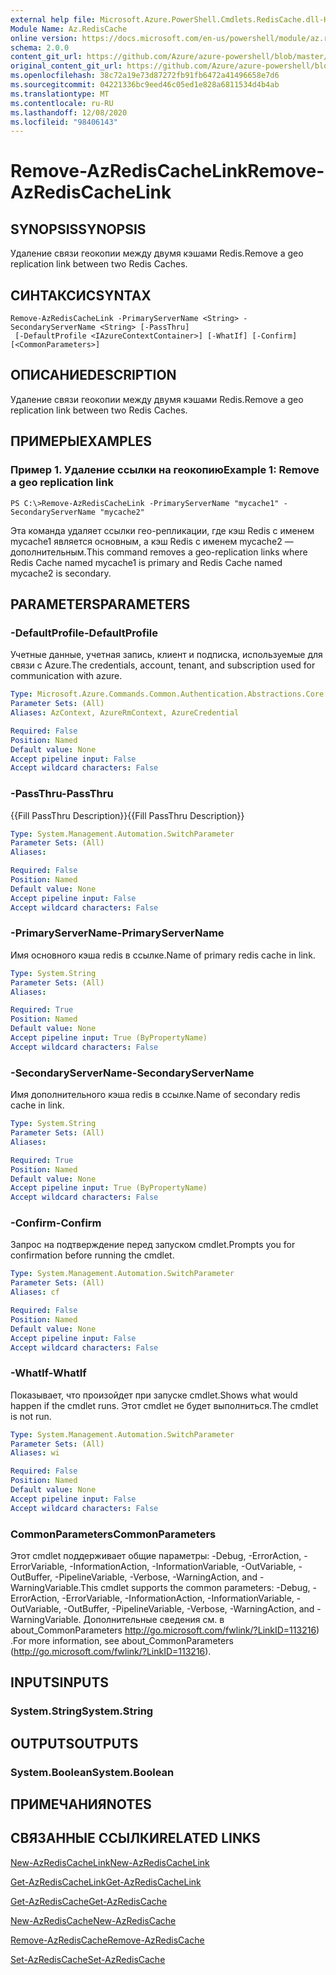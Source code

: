 ```yaml
---
external help file: Microsoft.Azure.PowerShell.Cmdlets.RedisCache.dll-Help.xml
Module Name: Az.RedisCache
online version: https://docs.microsoft.com/en-us/powershell/module/az.rediscache/remove-azrediscachelink
schema: 2.0.0
content_git_url: https://github.com/Azure/azure-powershell/blob/master/src/RedisCache/RedisCache/help/Remove-AzRedisCacheLink.md
original_content_git_url: https://github.com/Azure/azure-powershell/blob/master/src/RedisCache/RedisCache/help/Remove-AzRedisCacheLink.md
ms.openlocfilehash: 38c72a19e73d87272fb91fb6472a41496658e7d6
ms.sourcegitcommit: 04221336bc9eed46c05ed1e828a6811534d4b4ab
ms.translationtype: MT
ms.contentlocale: ru-RU
ms.lasthandoff: 12/08/2020
ms.locfileid: "98406143"
---
```

# <span data-ttu-id="bc38f-101">Remove-AzRedisCacheLink</span><span class="sxs-lookup"><span data-stu-id="bc38f-101">Remove-AzRedisCacheLink</span></span>

## <span data-ttu-id="bc38f-102">SYNOPSIS</span><span class="sxs-lookup"><span data-stu-id="bc38f-102">SYNOPSIS</span></span>
<span data-ttu-id="bc38f-103">Удаление связи геокопии между двумя кэшами Redis.</span><span class="sxs-lookup"><span data-stu-id="bc38f-103">Remove a geo replication link between two Redis Caches.</span></span>

## <span data-ttu-id="bc38f-104">СИНТАКСИС</span><span class="sxs-lookup"><span data-stu-id="bc38f-104">SYNTAX</span></span>

```
Remove-AzRedisCacheLink -PrimaryServerName <String> -SecondaryServerName <String> [-PassThru]
 [-DefaultProfile <IAzureContextContainer>] [-WhatIf] [-Confirm] [<CommonParameters>]
```

## <span data-ttu-id="bc38f-105">ОПИСАНИЕ</span><span class="sxs-lookup"><span data-stu-id="bc38f-105">DESCRIPTION</span></span>
<span data-ttu-id="bc38f-106">Удаление связи геокопии между двумя кэшами Redis.</span><span class="sxs-lookup"><span data-stu-id="bc38f-106">Remove a geo replication link between two Redis Caches.</span></span>

## <span data-ttu-id="bc38f-107">ПРИМЕРЫ</span><span class="sxs-lookup"><span data-stu-id="bc38f-107">EXAMPLES</span></span>

### <span data-ttu-id="bc38f-108">Пример 1. Удаление ссылки на геокопию</span><span class="sxs-lookup"><span data-stu-id="bc38f-108">Example 1: Remove a geo replication link</span></span>
```
PS C:\>Remove-AzRedisCacheLink -PrimaryServerName "mycache1" -SecondaryServerName "mycache2"
```

<span data-ttu-id="bc38f-109">Эта команда удаляет ссылки гео-репликации, где кэш Redis с именем mycache1 является основным, а кэш Redis с именем mycache2 — дополнительным.</span><span class="sxs-lookup"><span data-stu-id="bc38f-109">This command removes a geo-replication links where Redis Cache named mycache1 is primary and Redis Cache named mycache2 is secondary.</span></span>

## <span data-ttu-id="bc38f-110">PARAMETERS</span><span class="sxs-lookup"><span data-stu-id="bc38f-110">PARAMETERS</span></span>

### <span data-ttu-id="bc38f-111">-DefaultProfile</span><span class="sxs-lookup"><span data-stu-id="bc38f-111">-DefaultProfile</span></span>
<span data-ttu-id="bc38f-112">Учетные данные, учетная запись, клиент и подписка, используемые для связи с Azure.</span><span class="sxs-lookup"><span data-stu-id="bc38f-112">The credentials, account, tenant, and subscription used for communication with azure.</span></span>

```yaml
Type: Microsoft.Azure.Commands.Common.Authentication.Abstractions.Core.IAzureContextContainer
Parameter Sets: (All)
Aliases: AzContext, AzureRmContext, AzureCredential

Required: False
Position: Named
Default value: None
Accept pipeline input: False
Accept wildcard characters: False
```

### <span data-ttu-id="bc38f-113">-PassThru</span><span class="sxs-lookup"><span data-stu-id="bc38f-113">-PassThru</span></span>
<span data-ttu-id="bc38f-114">{{Fill PassThru Description}}</span><span class="sxs-lookup"><span data-stu-id="bc38f-114">{{Fill PassThru Description}}</span></span>

```yaml
Type: System.Management.Automation.SwitchParameter
Parameter Sets: (All)
Aliases:

Required: False
Position: Named
Default value: None
Accept pipeline input: False
Accept wildcard characters: False
```

### <span data-ttu-id="bc38f-115">-PrimaryServerName</span><span class="sxs-lookup"><span data-stu-id="bc38f-115">-PrimaryServerName</span></span>
<span data-ttu-id="bc38f-116">Имя основного кэша redis в ссылке.</span><span class="sxs-lookup"><span data-stu-id="bc38f-116">Name of primary redis cache in link.</span></span>

```yaml
Type: System.String
Parameter Sets: (All)
Aliases:

Required: True
Position: Named
Default value: None
Accept pipeline input: True (ByPropertyName)
Accept wildcard characters: False
```

### <span data-ttu-id="bc38f-117">-SecondaryServerName</span><span class="sxs-lookup"><span data-stu-id="bc38f-117">-SecondaryServerName</span></span>
<span data-ttu-id="bc38f-118">Имя дополнительного кэша redis в ссылке.</span><span class="sxs-lookup"><span data-stu-id="bc38f-118">Name of secondary redis cache in link.</span></span>

```yaml
Type: System.String
Parameter Sets: (All)
Aliases:

Required: True
Position: Named
Default value: None
Accept pipeline input: True (ByPropertyName)
Accept wildcard characters: False
```

### <span data-ttu-id="bc38f-119">-Confirm</span><span class="sxs-lookup"><span data-stu-id="bc38f-119">-Confirm</span></span>
<span data-ttu-id="bc38f-120">Запрос на подтверждение перед запуском cmdlet.</span><span class="sxs-lookup"><span data-stu-id="bc38f-120">Prompts you for confirmation before running the cmdlet.</span></span>

```yaml
Type: System.Management.Automation.SwitchParameter
Parameter Sets: (All)
Aliases: cf

Required: False
Position: Named
Default value: None
Accept pipeline input: False
Accept wildcard characters: False
```

### <span data-ttu-id="bc38f-121">-WhatIf</span><span class="sxs-lookup"><span data-stu-id="bc38f-121">-WhatIf</span></span>
<span data-ttu-id="bc38f-122">Показывает, что произойдет при запуске cmdlet.</span><span class="sxs-lookup"><span data-stu-id="bc38f-122">Shows what would happen if the cmdlet runs.</span></span>
<span data-ttu-id="bc38f-123">Этот cmdlet не будет выполниться.</span><span class="sxs-lookup"><span data-stu-id="bc38f-123">The cmdlet is not run.</span></span>

```yaml
Type: System.Management.Automation.SwitchParameter
Parameter Sets: (All)
Aliases: wi

Required: False
Position: Named
Default value: None
Accept pipeline input: False
Accept wildcard characters: False
```

### <span data-ttu-id="bc38f-124">CommonParameters</span><span class="sxs-lookup"><span data-stu-id="bc38f-124">CommonParameters</span></span>
<span data-ttu-id="bc38f-125">Этот cmdlet поддерживает общие параметры: -Debug, -ErrorAction, -ErrorVariable, -InformationAction, -InformationVariable, -OutVariable, -OutBuffer, -PipelineVariable, -Verbose, -WarningAction, and -WarningVariable.</span><span class="sxs-lookup"><span data-stu-id="bc38f-125">This cmdlet supports the common parameters: -Debug, -ErrorAction, -ErrorVariable, -InformationAction, -InformationVariable, -OutVariable, -OutBuffer, -PipelineVariable, -Verbose, -WarningAction, and -WarningVariable.</span></span> <span data-ttu-id="bc38f-126">Дополнительные сведения см. в about_CommonParameters http://go.microsoft.com/fwlink/?LinkID=113216) .</span><span class="sxs-lookup"><span data-stu-id="bc38f-126">For more information, see about_CommonParameters (http://go.microsoft.com/fwlink/?LinkID=113216).</span></span>

## <span data-ttu-id="bc38f-127">INPUTS</span><span class="sxs-lookup"><span data-stu-id="bc38f-127">INPUTS</span></span>

### <span data-ttu-id="bc38f-128">System.String</span><span class="sxs-lookup"><span data-stu-id="bc38f-128">System.String</span></span>

## <span data-ttu-id="bc38f-129">OUTPUTS</span><span class="sxs-lookup"><span data-stu-id="bc38f-129">OUTPUTS</span></span>

### <span data-ttu-id="bc38f-130">System.Boolean</span><span class="sxs-lookup"><span data-stu-id="bc38f-130">System.Boolean</span></span>

## <span data-ttu-id="bc38f-131">ПРИМЕЧАНИЯ</span><span class="sxs-lookup"><span data-stu-id="bc38f-131">NOTES</span></span>

## <span data-ttu-id="bc38f-132">СВЯЗАННЫЕ ССЫЛКИ</span><span class="sxs-lookup"><span data-stu-id="bc38f-132">RELATED LINKS</span></span>

[<span data-ttu-id="bc38f-133">New-AzRedisCacheLink</span><span class="sxs-lookup"><span data-stu-id="bc38f-133">New-AzRedisCacheLink</span></span>](./New-AzRedisCacheLink.md)

[<span data-ttu-id="bc38f-134">Get-AzRedisCacheLink</span><span class="sxs-lookup"><span data-stu-id="bc38f-134">Get-AzRedisCacheLink</span></span>](./Get-AzRedisCacheLink.md)

[<span data-ttu-id="bc38f-135">Get-AzRedisCache</span><span class="sxs-lookup"><span data-stu-id="bc38f-135">Get-AzRedisCache</span></span>](./Get-AzRedisCache.md)

[<span data-ttu-id="bc38f-136">New-AzRedisCache</span><span class="sxs-lookup"><span data-stu-id="bc38f-136">New-AzRedisCache</span></span>](./New-AzRedisCache.md)

[<span data-ttu-id="bc38f-137">Remove-AzRedisCache</span><span class="sxs-lookup"><span data-stu-id="bc38f-137">Remove-AzRedisCache</span></span>](./Remove-AzRedisCache.md)

[<span data-ttu-id="bc38f-138">Set-AzRedisCache</span><span class="sxs-lookup"><span data-stu-id="bc38f-138">Set-AzRedisCache</span></span>](./Set-AzRedisCache.md)